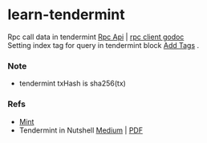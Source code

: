 # learn-tendermint

 
Rpc call data in tendermint [Rpc Api](https://tendermint.com/rpc) | [rpc client godoc](https://godoc.org/github.com/tendermint/tendermint/rpc/client)        
Setting index tag for query in tendermint block [Add Tags](https://tendermint.com/docs/app-dev/indexing-transactions.html#adding-tags) .  


### Note
- tendermint txHash is sha256(tx)

### Refs
- [Mint](https://medium.freecodecamp.org/a-comprehensive-guide-to-coding-a-blockchain-powered-online-community-f938792dbcb4)
- Tendermint in Nutshell [Medium](https://blog.cosmos.network/tendermint-in-a-nutshell-39d9f7f66ad7) | [PDF](https://github.com/mobfoundry/hackatom/raw/master/tminfo.pdf)
